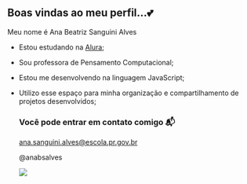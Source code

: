 ## Boas vindas ao meu perfil...💕

Meu nome é Ana Beatriz Sanguini Alves

- Estou estudando na [Alura](https://www.alura.com.br);
- Sou professora de Pensamento Computacional;
- Estou me desenvolvendo na linguagem JavaScript;
- Utilizo esse espaço para minha organização e compartilhamento de projetos desenvolvidos;

  ### Você pode entrar em contato comigo 📬

  ana.sanguini.alves@escola.pr.gov.br

  @anabsalves

  ![](https://media.tenor.com/Phz7IULNI9QAAAAM/box-hi.gif)
